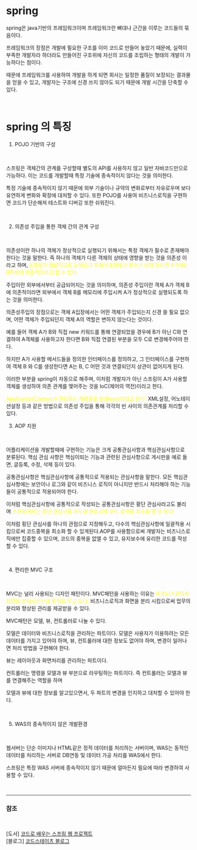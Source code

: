 # spring 

spring은 java기반의 프레임워크이며 프레임워크란 뼈대나 근간을 이루는 코드들의 묶음이다.<br>

프레임워크의 장점은 개발에 필요한 구조를 이미 코드로 만들어 놓았기 때문에, 실력이 부족한 개발자라 하더라도 만들어진 
구조위에 자신의 코드를 조립하는 형태의 개발이 가능하다는 점이다.
 
때문에 프레임워크를 사용하여 개발을 하게 되면 회사는 일정한 품질이 보장되는 결과물을 얻을 수 있고, 개발자는 구조에 신경
쓰지 않아도 되기 때문에 개발 시간을 단축할 수 있다.

<br>

# spring 의 특징

1. POJO 기반의 구성

<br>

스프링은 객체간의 관계를 구성할때 별도의 API를 사용하지 않고 일반 자바코드만으로 가능하다. 이는 코드를 개발할때 특정 기술에 종속적이지 않다는 것을 의미한다.

특정 기술에 종속적이지 않기 때문에 외부 기술이나 규약의 변화로부터 자유로우며 보다 유연하게 변화와 확장에 대처할 수 있다. 또한 POJO를 사용여 비즈니스로직을 구현하면 코드가 단순해져 테스트와 디버깅 또한 쉬워진다.

<br>

2. 의존성 주입을 통한 객체 간의 관계 구성

<br>



의존성이란 하나의 객체가 정상적으로 실행되기 위해서는 특정 객체가 필수로 존재해야한다는 것을 말한다. 즉 하나의 객체가
다른 객체의 상태에 영향을 받는 것을 의존성 이라고 하며, 
<span style="color:yellow">
    A객체가 정상적으로 실행되기 위해서 B객체가 필수가 되야 한다면
    A객체는 B객체에 의존적이라고 할 수 있다.
</span>

주입이란 외부에서부터 공급되어지는 것을 의미하며, 의존성 주입이란 객체 A가 객체 B에 의존적이라면 외부에서 객체 B를 
메모리에 주입시켜 A가 정상적으로 실행되도록 하는 것을 의미한다.

의존성주입의 장점으로는 객체 A입장에서는 어떤 객체가 주입되는지 신경 쓸 필요 없으며, 어떤 객체가 주입되던지 객체 A의 역할은 변하지 않는다는 것이다.

예를 들어 객체 A가 B와 직접 new 키워드를 통해 연결되었을 경우에 B가 아닌 C와 연결하여 A객체를 사용하고자 한다면 B와 직접 연결된 부분을 모두 C로 변경해주어야 한다. 

하지만 A가 사용할 메서드들을 정의한 인터페이스를 정의하고, 그 인터페이스를 구현하여 객체 B 와 C를 생성한다면 A는 B, C 어떤 것과 연결되던지 상관이 없어지게 된다.

이러한 부분을 spring이 자동으로 해주며, 이처럼 개발자가 아닌 스프링이 A가 사용할 객체를 생성하여 의존 관계를 맺어주는 것을 loC(제어의 역전)이라고 한다.
 
<span style="color:yellow">
    ApplicationContext가 관리하는 객체들을 빈(Bean)이라고 한다.
</span>
XML설정, 어노테이션설정 등과 같은 방법으로 의존성 주입을 통해 각각의 빈 사이의 의존관계를 처리할 수 있다. 

<br>


3. AOP 지원

<br>

어플리케이션을 개발할때에 구현하는 기능은 크게 공통관심사항과 핵심관심사항으로 분류된다. 핵심 관심 사항은 핵심이되는 기능과 관련된 관심사항으로 게시판을 예로 들면, 글등록, 수정, 삭제 등이 있다.

공통관심사항은 핵심관심사항에 공통적으로 적용되는 관심사항을 말한다. 모든 핵심관심사항에는 보안이나 로그와 같이 비즈니스 로직이 아니지만 반드시 처리해야 하는 기능들이 공통적으로 적용되어야 한다.

이처럼 핵심관심사항에 공통적으로 작성되는 공통관심사항은 황단 관심사라고도 불리며
<span style="color:yellow">
스프링에서는 횡단 관심사를 코드와 분리시켜 코드 중복을 최소화 할 수 있다. 
</span>

이처럼 횡단 관심사를 하나의 관점으로 지정해두고, 다수의 핵심관심사항에 일괄적용 시킴으로써 코드중복을 최소화 할 수 있게된다.AOP를 사용함으로써
개발자는 비즈니스로직에만 집중할 수 있으며, 코드의 중복을 없앨 수 있고, 유지보수에 유리한 코드를 작성할 수 있다.

<br>


4. 편리한 MVC 구조

<br>

MVC는 널리 사용되는 디자인 패턴이다. MVC패턴을 사용하는 이유는 
<span style="color:yellow">
비즈니스로직과 화면을 분리시키는데 목적을 두고 있다. 
</span>
비즈니스로직과 화면을 분리 시킴으로써 업무의 분리와 향상된 관리를 제공받을 수 있다.

MVC패턴은 모델, 뷰, 컨트롤러로 나눌 수 있다.

모델은 데이터와 비즈니스로직을 관리하는 파트이다. 모델은 사용자가 이용하려는 모든 데이터를 가지고 있어야 하며, 뷰, 컨트롤러에 대한 정보도 없어야 하며, 변경이 일어나면 처리 방법을 구현해야 한다.

뷰는 레이아웃과 화면처리를 관리하는 파트이다.

컨트롤러는 명령을 모델과 뷰 부븐으로 라우팅하는 파트이다. 즉 컨트롤러는 모델과 뷰를 연결해주는 역할을 하며

모델과 뷰에 대한 정보를 알고있으면서, 두 파트의 변경을 인지하고 대처할 수 있어야 한다.

<br>

5. WAS의 종속적이지 않은 개발환경

<br>

웹서버는 단순 이미지나 HTML같은 정적 데이터를 처리하는 서버이며, WAS는 동적인 데이터를 처리하는 서버로 DB연동 및 데이터 가공 처리를 WAS에서 한다.

스프링은 특정 WAS 서버에 종속적이지 않기 때문에 얼마든지 필요에 따라 변경하여 사용할 수 있다. 

<br>


---
### 참조

<br>

[도서] [코드로 배우는 스프링 웹 프로젝트](https://search.shopping.naver.com/book/catalog/32441631109?cat_id=50010881&frm=PBOKPRO&query=%EC%BD%94%EB%93%9C%EB%A1%9C+%EB%B0%B0%EC%9A%B0%EB%8A%94+%EC%8A%A4%ED%94%84%EB%A7%81+%EC%9B%B9+%ED%94%84%EB%A1%9C%EC%A0%9D%ED%8A%B8&NaPm=ct%3Dlgnn6to8%7Cci%3Df9134f50819e8c3c97cb52dc425aaaf51caf1073%7Ctr%3Dboknx%7Csn%3D95694%7Chk%3Dd54e09e541f31b10aad480fb36258c559ce2e5b0)<br>
[블로그] [코드스테이츠 블로그](https://www.codestates.com/blog/content/%EC%8A%A4%ED%94%84%EB%A7%81-%EC%8A%A4%ED%94%84%EB%A7%81%EB%B6%80%ED%8A%B8)